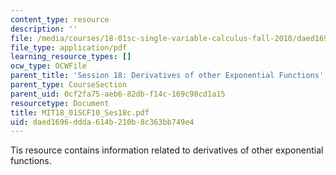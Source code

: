 ```yaml
---
content_type: resource
description: ''
file: /media/courses/18-01sc-single-variable-calculus-fall-2010/daed1696ddda614b210b8c363bb749e4_MIT18_01SCF10_Ses18c.pdf
file_type: application/pdf
learning_resource_types: []
ocw_type: OCWFile
parent_title: 'Session 18: Derivatives of other Exponential Functions'
parent_type: CourseSection
parent_uid: 0cf2fa75-aeb6-82db-f14c-169c98cd1a15
resourcetype: Document
title: MIT18_01SCF10_Ses18c.pdf
uid: daed1696-ddda-614b-210b-8c363bb749e4
---
```

Tis resource contains information related to derivatives of other exponential functions.